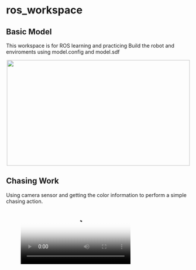 # ros_workspace
## Basic Model
This workspace is for ROS learning and practicing
Build the robot and enviroments using model.config and model.sdf
<p align="center">
  <img src="Screenshot from 2021-07-24 22-46-44.png" width=500 height=290>
</p>

## Chasing Work
Using camera sensor and getting the color information to perform a simple chasing action.
<p align="center">
  <figure class="video_container">
    <video controls="true" allowfullscreen="true" poster="path/to/poster_image.png">
      <source src="simplescreenrecorder-2021-09-11_00.51.31.mp4" type="video/mp4">
    
    
